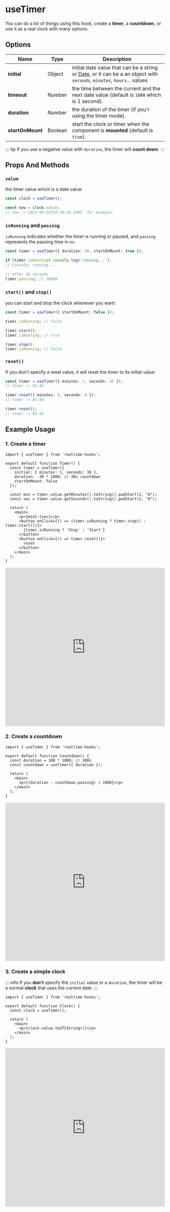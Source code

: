 # useTimer

You can do a lot of things using this hook, create a **timer**, a **countdown**, or use it as a real clock with many options.

## Options

| Name             | Type    | Description                                                                                                                                                                                                          |
| ---------------- | ------- | -------------------------------------------------------------------------------------------------------------------------------------------------------------------------------------------------------------------- |
| **initial**      | Object  | initial date value that can be a string or [Date](https://developer.mozilla.org/en-US/docs/Web/JavaScript/Reference/Global_Objects/Date/Date), or it can be a an object with `seconds`, `minutes`, `hours`... values |
| **timeout**      | Number  | the time between the current and the next date value (default is `1000` which is 1 second).                                                                                                                          |
| **duration**     | Number  | the duration of the timer (if you'r using the timer mode).                                                                                                                                                           |
| **startOnMount** | Boolean | start the clock or timer when the component is **mounted** (default is `true`).                                                                                                                                      |

::: tip
If you use a negative value with `duration`, the timer will **count down**.
:::

## Props And Methods

### `value`

the timer value which is a date value:

```ts
const clock = useTimer();

const now = clock.value;
// now -> 2023-09-24T20:20:26.540Z  for example.
```

### `isRunning` and `passing`

`isRunning` indicates whether the timer is running or paused, and `passing` represents the passing time in `ms`:

```ts
const timer = useTimer({ duration: 50, startOnMount: true });

if (timer.isRunning) console.log('running...');
// Console: running...

// after 20 seconds
timer.passing; // 20000
```

### `start()` and `stop()`

you can start and stop the clock whenever you want:

```ts
const timer = useTimer({ startOnMount: false });

timer.isRunning; // false

timer.start();
timer.isRunning; // true

timer.stop();
timer.isRunning; // false
```

### `reset()`

If you don't specify a reset value, it will reset the timer to its initial value:

```ts
const timer = useTimer({ minutes: 1, seconds: 45 });
// timer -> 01:45

timer.reset({ minutes: 5, seconds: 0 });
// timer -> 05:00

timer.reset();
// timer -> 01:45
```

## Example Usage

### 1. Create a timer

<!-- prettier-ignore -->
```tsx
import { useTimer } from 'realtime-hooks';

export default function Timer() {
  const timer = useTimer({
    initial: { minutes: 1, seconds: 30 },
    duration: -30 * 1000, // 30s countdown
    startOnMount: false
  });

  const min = timer.value.getMinutes().toString().padStart(2, "0");
  const sec = timer.value.getSeconds().toString().padStart(2, "0");

  return (
    <main>
      <p>{min}:{sec}</p>
      <button onClick={() => (timer.isRunning ? timer.stop() : timer.start())}>
        {timer.isRunning ? 'Stop' : 'Start'}
      </button>
      <button onClick={() => timer.reset()}>
        reset
      </button>
    </main>
  );
}
```

<iframe src="https://codesandbox.io/embed/usetimer-xswfn2?fontsize=14&hidenavigation=1&module=%2Fsrc%2FComponent.tsx&theme=dark" style="width:100%; height:500px; border:0; overflow:hidden;" title="useTimer" allow="accelerometer; ambient-light-sensor; camera; encrypted-media; geolocation; gyroscope; hid; microphone; midi; payment; usb; vr; xr-spatial-tracking" sandbox="allow-forms allow-modals allow-popups allow-presentation allow-same-origin allow-scripts"></iframe>

### 2. Create a countdown

```tsx
import { useTimer } from 'realtime-hooks';

export default function Countdown() {
  const duration = 100 * 1000; // 100s
  const countdown = useTimer({ duration });

  return (
    <main>
      <p>{(duration - countdown.passing) / 1000}</p>
    </main>
  );
}
```

<iframe src="https://codesandbox.io/embed/usetimer-2-g6hjlx?fontsize=14&hidenavigation=1&module=%2Fsrc%2FComponent.tsx&theme=dark" style="width:100%; height:500px; border:0; overflow:hidden;" title="useTimer-2" allow="accelerometer; ambient-light-sensor; camera; encrypted-media; geolocation; gyroscope; hid; microphone; midi; payment; usb; vr; xr-spatial-tracking" sandbox="allow-forms allow-modals allow-popups allow-presentation allow-same-origin allow-scripts"></iframe>

### 3. Create a simple clock

::: info
If you **don't** specify the `initial` value or a `duration`, the timer will be a normal **clock** that uses the current date.
:::

```tsx
import { useTimer } from 'realtime-hooks';

export default function Clock() {
  const clock = useTimer();

  return (
    <main>
      <p>{clock.value.toUTCString()}</p>
    </main>
  );
}
```

<iframe src="https://codesandbox.io/embed/usetimer-3-pyw438?fontsize=14&hidenavigation=1&module=%2Fsrc%2FComponent.tsx&theme=dark" style="width:100%; height:500px; border:0; overflow:hidden;" title="useTimer-3" allow="accelerometer; ambient-light-sensor; camera; encrypted-media; geolocation; gyroscope; hid; microphone; midi; payment; usb; vr; xr-spatial-tracking" sandbox="allow-forms allow-modals allow-popups allow-presentation allow-same-origin allow-scripts"></iframe>
